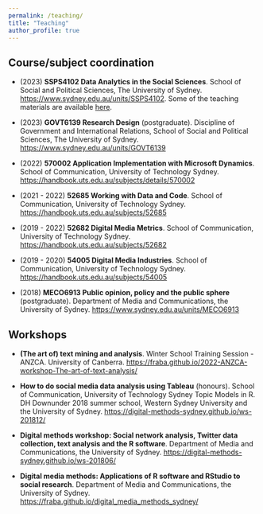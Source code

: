 ```yaml
---
permalink: /teaching/
title: "Teaching"
author_profile: true
---
```


## Course/subject coordination

* (2023) **SSPS4102 Data Analytics in the Social Sciences**. School of Social and Political Sciences, The University of Sydney. https://www.sydney.edu.au/units/SSPS4102. Some of the teaching materials are available [here](https://fraba.github.io/SSPS4102/).

* (2023) **GOVT6139 Research Design** (postgraduate). Discipline of Government and International Relations, School of Social and Political Sciences, The University of Sydney. https://www.sydney.edu.au/units/GOVT6139

* (2022) **570002 Application Implementation with Microsoft Dynamics**. School of Communication, University of Technology
Sydney. https://handbook.uts.edu.au/subjects/details/570002

* (2021 - 2022) **52685 Working with Data and Code**. School of Communication, University of Technology
Sydney. https://handbook.uts.edu.au/subjects/52685

* (2019 - 2022) **52682 Digital Media Metrics**. School of Communication, University of Technology
  Sydney. https://handbook.uts.edu.au/subjects/52682

* (2019 - 2020) **54005 Digital Media Industries**. School
  of Communication, University of Technology Sydney. https://handbook.uts.edu.au/subjects/54005

* (2018) **MECO6913 Public opinion, policy and the public
    sphere** (postgraduate). Department of Media and Communications,
  the University of Sydney. https://www.sydney.edu.au/units/MECO6913
  
## Workshops
  
* **(The art of) text mining and analysis**. Winter School Training Session - ANZCA. University of Canberra. https://fraba.github.io/2022-ANZCA-workshop-The-art-of-text-analysis/

* **How to do social media data analysis using Tableau** (honours). School of Communication, University of Technology Sydney
Topic Models in R. DH Downunder 2018 summer school, Western Sydney University and the University of Sydney. https://digital-methods-sydney.github.io/ws-201812/

* **Digital methods workshop: Social network analysis, Twitter data collection, text analysis and the R software**. Department of Media and Communications, the University of Sydney. https://digital-methods-sydney.github.io/ws-201806/

* **Digital media methods: Applications of R software and RStudio to social research**. Department of Media and Communications, the University of Sydney. https://fraba.github.io/digital_media_methods_sydney/
